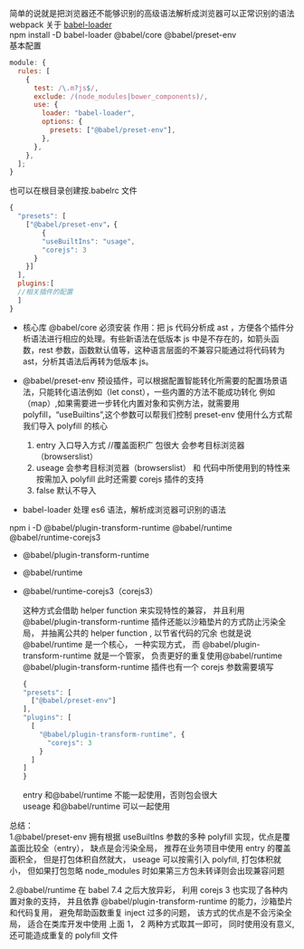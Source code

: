 简单的说就是把浏览器还不能够识别的高级语法解析成浏览器可以正常识别的语法  
webpack 关于 [babel-loader](https://webpack.js.org/loaders/babel-loader/#root)  
npm install -D babel-loader @babel/core @babel/preset-env  
基本配置

```js
module: {
  rules: [
    {
      test: /\.m?js$/,
      exclude: /(node_modules|bower_components)/,
      use: {
        loader: "babel-loader",
        options: {
          presets: ["@babel/preset-env"],
        },
      },
    },
  ];
}
```

也可以在根目录创建按.babelrc 文件

```js
{
  "presets": [
    ["@babel/preset-env"，{
        {
        "useBuiltIns": "usage",
        "corejs": 3
      }
    }]
  ],
  plugins:[
  //相关插件的配置
  ]
}
```

- 核心库 @babel/core 必须安装 作用：把 js 代码分析成 ast ，方便各个插件分析语法进行相应的处理。有些新语法在低版本 js 中是不存在的，如箭头函数，rest 参数，函数默认值等，这种语言层面的不兼容只能通过将代码转为 ast，分析其语法后再转为低版本 js。

- @babel/preset-env 预设插件，可以根据配置智能转化所需要的配置场景语法，只能转化语法例如（let const），一些内置的方法不能成功转化 例如（map）,如果需要进一步转化内置对象和实例方法，就需要用 polyfill，“useBuiltins”,这个参数可以帮我们控制 preset-env 使用什么方式帮我们导入 polyfill 的核心
  1. entry 入口导入方式 //覆盖面积广 包很大 会参考目标浏览器（browserslist）
  2. useage 会参考目标浏览器（browserslist） 和 代码中所使用到的特性来按需加入 polyfill 此时还需要 corejs 插件的支持
  3. false 默认不导入
- babel-loader 处理 es6 语法，解析成浏览器可识别的语法

npm i -D @babel/plugin-transform-runtime @babel/runtime @babel/runtime-corejs3

- @babel/plugin-transform-runtime
- @babel/runtime
- @babel/runtime-corejs3（corejs3）

  这种方式会借助 helper function 来实现特性的兼容， 并且利用 @babel/plugin-transform-runtime 插件还能以沙箱垫片的方式防止污染全局， 并抽离公共的 helper function , 以节省代码的冗余
  也就是说 @babel/runtime 是一个核心， 一种实现方式， 而 @babel/plugin-transform-runtime 就是一个管家， 负责更好的重复使用@babel/runtime  
  @babel/plugin-transform-runtime 插件也有一个 corejs 参数需要填写

  ```js
  {
  "presets": [
    ["@babel/preset-env"]
  ],
  "plugins": [
    [
      "@babel/plugin-transform-runtime", {
        "corejs": 3
      }
    ]
  ]
  }
  ```

  entry 和@babel/runtime 不能一起使用，否则包会很大  
  useage 和@babel/runtime 可以一起使用

总结：  
1.@babel/preset-env 拥有根据 useBuiltIns 参数的多种 polyfill 实现，优点是覆盖面比较全（entry）， 缺点是会污染全局， 推荐在业务项目中使用
entry 的覆盖面积全， 但是打包体积自然就大，
useage 可以按需引入 polyfill, 打包体积就小， 但如果打包忽略 node_modules 时如果第三方包未转译则会出现兼容问题

2.@babel/runtime 在 babel 7.4 之后大放异彩， 利用 corejs 3 也实现了各种内置对象的支持， 并且依靠 @babel/plugin-transform-runtime 的能力，沙箱垫片和代码复用， 避免帮助函数重复 inject 过多的问题， 该方式的优点是不会污染全局， 适合在类库开发中使用
上面 1， 2 两种方式取其一即可， 同时使用没有意义, 还可能造成重复的 polyfill 文件
